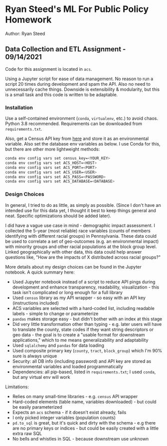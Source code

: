 # Ryan Steed's ML For Public Policy Homework

Author: Ryan Steed

## Data Collection and ETL Assignment - 09/14/2021

Code for this assignment is located in `acs`.

Using a Jupyter script for ease of data management. No reason to run a script 20 times during development and spam the API. Also no need to unnecessarily cache things. Downside is extensibility & modularity, but this is a small task and this code is written to be adaptable.

### Installation

Use a self-contained environment (`conda`, `virtualenv`, etc.) to avoid chaos. Python 3.8 recommended. Requirements can be downloaded from `requirements.txt`.

Also, get a Census API key from [here]("https://api.census.gov/data/key_signup.html") and store it as an environmental variable. Also set the database env variables as below. I use Conda for this, but there are other more lightweight methods:

```bash
conda env config vars set census_key=<YOUR_KEY>
conda env config vars set ACS_HOST=<HOST>
conda env config vars set ACS_PORT=<PORT>
conda env config vars set ACS_USER=<USER>
conda env config vars set ACS_PASS=<PASSWORD>
conda env config vars set ACS_DATABASE=<DATABASE>
```

### Design Choices

In general, I tried to do as little, as simply as possible. (Since I don't have an intended use for this data yet, I thought it best to keep things general and neat. Specific optimizations should be added later).

I did have a vague use case in mind - demographic impact assessment. I collected the 5-year (most reliable) race variables (counts of members identifying with different racial groups) in Pennsylvania. These data could be used to correlate a set of geo-outcomes (e.g. an environmental impact) with minority groups and other racial populations at the block group level. Linked geographically with other data, this data could help answer questions like, "How are the impacts of X distributed across racial groups?"

More details about my design choices can be found in the Jupyter notebook. A quick summary here:
- Used Jupyter notebook instead of a script to reduce API pings during development and enhance transparency, readability, visualization - this task isn't complicated or long enough for a full library
- Used `census` library as my API wrapper - so easy with an API key (instructions included)
- ACS variables are selected with a hard-coded list, including readable labels - simple to change or parameterize
- `pandas` makes storage easy - but didn't bother with an index at this stage
- Did very little transformation other than typing - e.g. later users will have to translate the county, state codes if they want string descriptors or geo data - the goal is to create a "usable format for downstream applications," which to me means generalizability and adaptability
- Used `sqlalchemy` and `pandas` for data loading
- Used composite primary key (`county`, `tract`, `block_group`) which I'm 90% sure is always unique
- Security: all DB info (including password) and API key are stored as environmental variables and loaded programmatically
- Dependencies: all pip-based, listed in `requirements.txt`; I used `conda`, but any virtual env will work

Limitations:
- Relies on many small-time libraries - e.g. `census` API wrapper
- Hard-coded elements (table name, variables downloaded) - but could be easily parameterized
- Expects an `acs` schema - if it doesn't exist already, fails
- I only picked integer variables (population counts)
- `pd.to_sql` is great, but it's quick and dirty with the schema - e.g there are no primary keys or indices - but could be easily created with a little extra raw SQL
- No bells and whistles in SQL - because downstream use unknown
